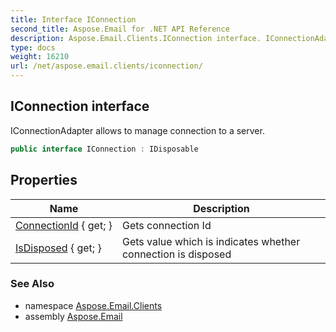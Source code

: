 ```yaml
---
title: Interface IConnection
second_title: Aspose.Email for .NET API Reference
description: Aspose.Email.Clients.IConnection interface. IConnectionAdapter allows to manage connection to a server
type: docs
weight: 16210
url: /net/aspose.email.clients/iconnection/
---
```

## IConnection interface

IConnectionAdapter allows to manage connection to a server.

```csharp
public interface IConnection : IDisposable
```

## Properties

| Name | Description |
| --- | --- |
| [ConnectionId](../../aspose.email.clients/iconnection/connectionid/) { get; } | Gets connection Id |
| [IsDisposed](../../aspose.email.clients/iconnection/isdisposed/) { get; } | Gets value which is indicates whether connection is disposed |

### See Also

* namespace [Aspose.Email.Clients](../../aspose.email.clients/)
* assembly [Aspose.Email](../../)


